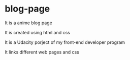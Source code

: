 # blog-page
It is a anime blog page

It is created using html and css

It is a Udacity porject of my front-end developer program

It links different web pages and css
